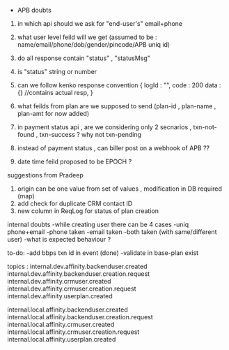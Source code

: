 


- APB doubts
1. in which api should we ask for "end-user's" email+phone
2. what user level feild will we get (assumed to be : name/email/phone/dob/gender/pincode/APB uniq id)
3. do all response contain "status" , "statusMsg"
4. is "status" string or number
5. can we follow kenko response convention 
 {
    logId : "",
    code : 200
    data : {} //contains actual resp,
 }

6. what feilds from plan are we supposed to send (plan-id , plan-name , plan-amt for now added)
7. in payment status api , are we considering only 2 secnarios , txn-not-found , txn-success ? why not txn-pending

8. instead of payment status , can biller post on a webhook of APB ??
9. date time feild proposed to be EPOCH ?







suggestions from Pradeep
1. origin can be one value from set of values , modification in DB required (map)
2. add check for duplicate CRM contact ID
3. new column in ReqLog for status of plan creation


internal doubts
-while creating user there can be 4 cases
   -uniq phone+email
   -phone taken
   -email taken
   -both taken (with same/different user)
   -what is expected behaviour ?



to-do:
-add bbps txn id in event (done)
-validate in base-plan exist


topics : 
internal.dev.affinity.backenduser.created
internal.dev.affinity.backenduser.creation.request
internal.dev.affinity.crmuser.created
internal.dev.affinity.crmuser.creation.request
internal.dev.affinity.userplan.created



internal.local.affinity.backenduser.created
internal.local.affinity.backenduser.creation.request
internal.local.affinity.crmuser.created
internal.local.affinity.crmuser.creation.request
internal.local.affinity.userplan.created